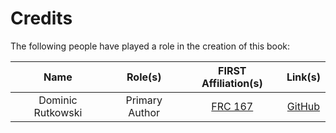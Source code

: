 # Credits

The following people have played a role in the creation of this book:

| Name | Role(s) | FIRST Affiliation(s) | Link(s) |
|:----:|:-------:|:--------------------:|:-------:|
| Dominic Rutkowski | Primary Author | [FRC 167](https://www.iowacityrobotics.org) | [GitHub](https://github.com/dominicrutk) |
